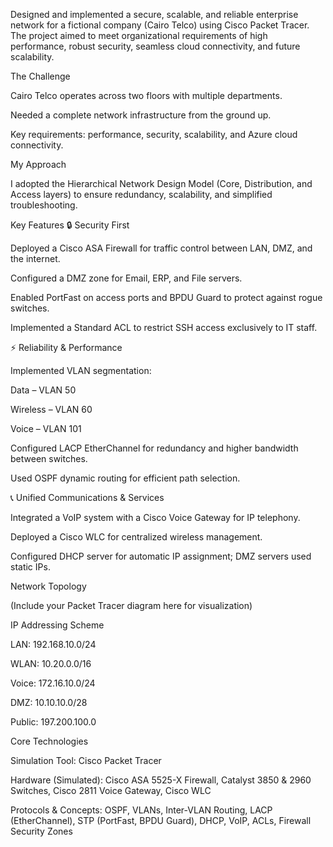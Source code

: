 Designed and implemented a secure, scalable, and reliable enterprise network for a fictional company (Cairo Telco) using Cisco Packet Tracer. The project aimed to meet organizational requirements of high performance, robust security, seamless cloud connectivity, and future scalability.

The Challenge

Cairo Telco operates across two floors with multiple departments.

Needed a complete network infrastructure from the ground up.

Key requirements: performance, security, scalability, and Azure cloud connectivity.

My Approach

I adopted the Hierarchical Network Design Model (Core, Distribution, and Access layers) to ensure redundancy, scalability, and simplified troubleshooting.

Key Features
🔒 Security First

Deployed a Cisco ASA Firewall for traffic control between LAN, DMZ, and the internet.

Configured a DMZ zone for Email, ERP, and File servers.

Enabled PortFast on access ports and BPDU Guard to protect against rogue switches.

Implemented a Standard ACL to restrict SSH access exclusively to IT staff.

⚡ Reliability & Performance

Implemented VLAN segmentation:

Data – VLAN 50

Wireless – VLAN 60

Voice – VLAN 101

Configured LACP EtherChannel for redundancy and higher bandwidth between switches.

Used OSPF dynamic routing for efficient path selection.

📞 Unified Communications & Services

Integrated a VoIP system with a Cisco Voice Gateway for IP telephony.

Deployed a Cisco WLC for centralized wireless management.

Configured DHCP server for automatic IP assignment; DMZ servers used static IPs.

Network Topology

(Include your Packet Tracer diagram here for visualization)

IP Addressing Scheme

LAN: 192.168.10.0/24

WLAN: 10.20.0.0/16

Voice: 172.16.10.0/24

DMZ: 10.10.10.0/28

Public: 197.200.100.0

Core Technologies

Simulation Tool: Cisco Packet Tracer

Hardware (Simulated): Cisco ASA 5525-X Firewall, Catalyst 3850 & 2960 Switches, Cisco 2811 Voice Gateway, Cisco WLC

Protocols & Concepts: OSPF, VLANs, Inter-VLAN Routing, LACP (EtherChannel), STP (PortFast, BPDU Guard), DHCP, VoIP, ACLs, Firewall Security Zones
